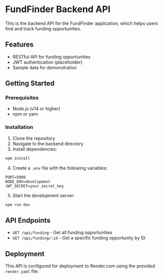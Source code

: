 # FundFinder Backend API

This is the backend API for the FundFinder application, which helps users find and track funding opportunities.

## Features

- RESTful API for funding opportunities
- JWT authentication (placeholder)
- Sample data for demonstration

## Getting Started

### Prerequisites

- Node.js (v14 or higher)
- npm or yarn

### Installation

1. Clone the repository
2. Navigate to the backend directory
3. Install dependencies:

```bash
npm install
```

4. Create a `.env` file with the following variables:

```
PORT=5000
NODE_ENV=development
JWT_SECRET=your_secret_key
```

5. Start the development server:

```bash
npm run dev
```

## API Endpoints

- `GET /api/funding` - Get all funding opportunities
- `GET /api/funding/:id` - Get a specific funding opportunity by ID

## Deployment

This API is configured for deployment to Render.com using the provided `render.yaml` file.
